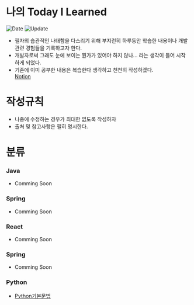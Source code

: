 # 나의 Today I Learned
![Date](https://img.shields.io/badge/Start-2024.03.06-red) ![Update](https://img.shields.io/badge/update-2024.03.12-grean)
- 필자의 습관적인 나태함을 다스리기 위해 부지런히 하루동안 학습한 내용이나 개발관련 경험들을 기록하고자 한다.
- 개발자로써 그래도 눈에 보이는 뭔가가 있어야 하지 않나... 라는 생각이 들어 시작하게 되었다. 
- 기존에 이미 공부한 내용은 복습한다 생각하고 천천히 작성하겠다.  
[Notion](https://www.notion.so/37e995a6ae9e49b5b06004d93cb821eb)

# 작성규칙
- 나중에 수정하는 경우가 최대한 없도록 작성하자
- 출처 및 참고사항은 필히 명시한다.

# 분류

### Java
- Comming Soon
### Spring
- Comming Soon
### React
- Comming Soon
### Spring
- Comming Soon
### Python
- [Python기본문법](https://github.com/one-west/TIL/blob/26dc78cd00c14f4e07893b39bd1fc0afdf675f5e/Python/python%20%EA%B8%B0%EB%B3%B8%EB%AC%B8%EB%B2%95.md)
